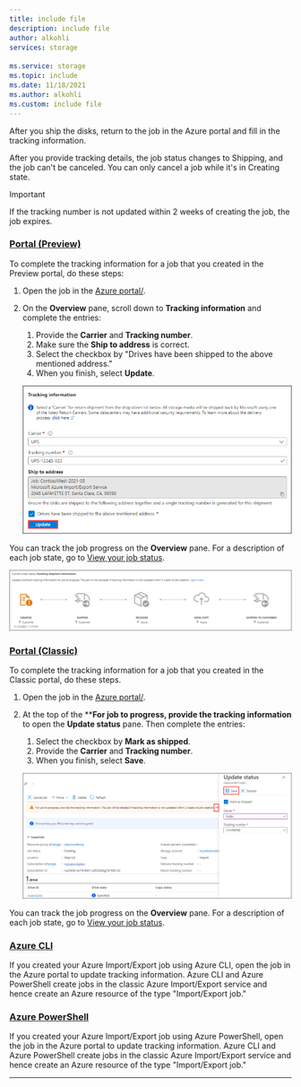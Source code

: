 ```yaml
---
title: include file
description: include file
author: alkohli
services: storage

ms.service: storage
ms.topic: include
ms.date: 11/18/2021
ms.author: alkohli
ms.custom: include file
---
```


After you ship the disks, return to the job in the Azure portal and fill in the tracking information.

After you provide tracking details, the job status changes to Shipping, and the job can't be canceled. You can only cancel a job while it's in Creating state.

> [!IMPORTANT]
> If the tracking number is not updated within 2 weeks of creating the job, the job expires. 

### [Portal (Preview)](#tab/azure-portal-preview)

To complete the tracking information for a job that you created in the Preview portal, do these steps:
 
1. Open the job in the [Azure portal/](https://portal.azure.com/).
1. On the **Overview** pane, scroll down to **Tracking information** and complete the entries: 
    1. Provide the **Carrier** and **Tracking number**.
    1. Make sure the **Ship to address** is correct.
    1. Select the checkbox by "Drives have been shipped to the above mentioned address."
    1. When you finish, select **Update**.

    [ ![Screenshot of tracking information on the Overview pane for an Azure Import Export job in Completed state as it appears in the Preview portal.](./media/storage-import-export-update-job-tracking/import-export-order-tracking-info-01-inline.png) ](./media/storage-import-export-update-job-tracking/import-export-order-tracking-info-01-expanded.png#lightbox)

You can track the job progress on the **Overview** pane. For a description of each job state, go to [View your job status](../articles/import-export/storage-import-export-view-drive-status.md).

![Screenshot showing status tracking on the Overview pane for an Azure Import Export job in the Preview portal.](./media/storage-import-export-update-job-tracking/import-export-order-tracking-info-02.png)


### [Portal (Classic)](#tab/azure-portal-classic)

To complete the tracking information for a job that you created in the Classic portal, do these steps.
 
1. Open the job in the [Azure portal/](https://portal.azure.com/).
1. At the top of the ****For job to progress, provide the tracking information** to open the **Update status** pane. Then complete the entries: 
    
    1. Select the checkbox by **Mark as shipped**.
    1. Provide the **Carrier** and **Tracking number**.
    1. When you finish, select **Save**.

    ![!Screenshot of tracking information on the Overview pane for an Azure Import Export job as it appears in the Classic portal. Current job status, Tracking Information area, and Update button are highlighted.](./media/storage-import-export-update-job-tracking/import-export-order-tracking-info-classic-01.png)

You can track the job progress on the **Overview** pane. For a description of each job state, go to [View your job status](../articles/import-export/storage-import-export-view-drive-status.md).


### [Azure CLI](#tab/azure-cli)

If you created your Azure Import/Export job using Azure CLI, open the job in the Azure portal to update tracking information. Azure CLI and Azure PowerShell create jobs in the classic Azure Import/Export service and hence create an Azure resource of the type "Import/Export job."

### [Azure PowerShell](#tab/azure-powershell)

If you created your Azure Import/Export job using Azure PowerShell, open the job in the Azure portal to update tracking information. 
Azure CLI and Azure PowerShell create jobs in the classic Azure Import/Export service and hence create an Azure resource of the type "Import/Export job."

---

